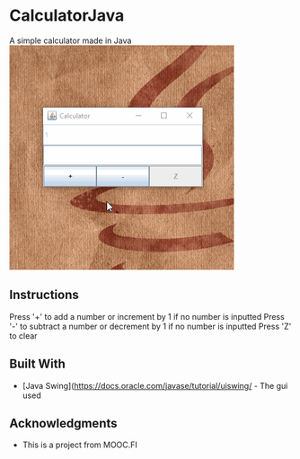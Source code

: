# CalculatorJava

A simple calculator made in Java
![](javagui.gif)

## Instructions

Press '+' to add a number or increment by 1 if no number is inputted
Press '-' to subtract a number or decrement by 1 if no number is inputted
Press 'Z' to clear

## Built With

* [Java Swing](https://docs.oracle.com/javase/tutorial/uiswing/ - The gui used

## Acknowledgments

* This is a project from MOOC.FI
